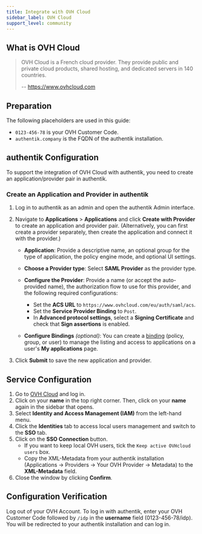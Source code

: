 ```yaml
---
title: Integrate with OVH Cloud
sidebar_label: OVH Cloud
support_level: community
---
```


## What is OVH Cloud

> OVH Cloud is a French cloud provider. They provide public and private cloud products, shared hosting, and dedicated servers in 140 countries.
>
> -- https://www.ovhcloud.com

## Preparation

The following placeholders are used in this guide:

- `0123-456-78` is your OVH Customer Code.
- `authentik.company` is the FQDN of the authentik installation.

## authentik Configuration

To support the integration of OVH Cloud with authentik, you need to create an application/provider pair in authentik.

### Create an Application and Provider in authentik

1. Log in to authentik as an admin and open the authentik Admin interface.
2. Navigate to **Applications** > **Applications** and click **Create with Provider** to create an application and provider pair. (Alternatively, you can first create a provider separately, then create the application and connect it with the provider.)

    - **Application**: Provide a descriptive name, an optional group for the type of application, the policy engine mode, and optional UI settings.
    - **Choose a Provider type**: Select **SAML Provider** as the provider type.
    - **Configure the Provider**: Provide a name (or accept the auto-provided name), the authorization flow to use for this provider, and the following required configurations:
        - Set the **ACS URL** to `https://www.ovhcloud.com/eu/auth/saml/acs`.
        - Set the **Service Provider Binding** to `Post`.
        - In **Advanced protocol settings**, select a **Signing Certificate** and check that **Sign assertions** is enabled.

    - **Configure Bindings** _(optional)_: You can create a [binding](/docs/add-secure-apps/flows-stages/bindings/) (policy, group, or user) to manage the listing and access to applications on a user's **My applications** page.

3. Click **Submit** to save the new application and provider.

## Service Configuration

1. Go to [OVH Cloud](https://www.ovhcloud.com) and log in.
2. Click on your **name** in the top right corner. Then, click on your **name** again in the sidebar that opens.
3. Select **Identity and Access Management (IAM)** from the left-hand menu.
4. Click the **Identities** tab to access local users management and switch to the **SSO** tab.
5. Click on the **SSO Connection** button.
    - If you want to keep local OVH users, tick the `Keep active OVHcloud users` box.
    - Copy the XML-Metadata from your authentik installation (Applications -> Providers -> Your OVH Provider -> Metadata) to the **XML-Metadata** field.
6. Close the window by clicking **Confirm**.

## Configuration Verification

Log out of your OVH Account. To log in with authentik, enter your OVH Customer Code followed by `/idp` in the **username** field (0123-456-78/idp). You will be redirected to your authentik installation and can log in.

